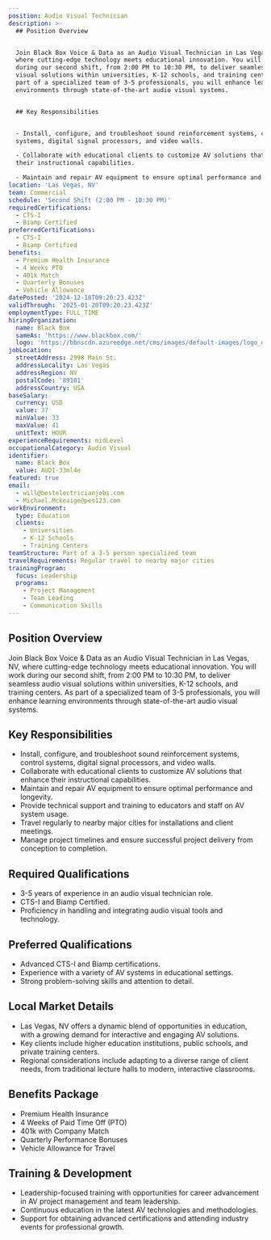 ```yaml
---
position: Audio Visual Technician
description: >-
  ## Position Overview


  Join Black Box Voice & Data as an Audio Visual Technician in Las Vegas, NV,
  where cutting-edge technology meets educational innovation. You will work
  during our second shift, from 2:00 PM to 10:30 PM, to deliver seamless audio
  visual solutions within universities, K-12 schools, and training centers. As
  part of a specialized team of 3-5 professionals, you will enhance learning
  environments through state-of-the-art audio visual systems.


  ## Key Responsibilities


  - Install, configure, and troubleshoot sound reinforcement systems, control
  systems, digital signal processors, and video walls.

  - Collaborate with educational clients to customize AV solutions that enhance
  their instructional capabilities.

  - Maintain and repair AV equipment to ensure optimal performance and lon...
location: 'Las Vegas, NV'
team: Commercial
schedule: 'Second Shift (2:00 PM - 10:30 PM)'
requiredCertifications:
  - CTS-I
  - Biamp Certified
preferredCertifications:
  - CTS-I
  - Biamp Certified
benefits:
  - Premium Health Insurance
  - 4 Weeks PTO
  - 401k Match
  - Quarterly Bonuses
  - Vehicle Allowance
datePosted: '2024-12-18T09:20:23.423Z'
validThrough: '2025-01-20T09:20:23.423Z'
employmentType: FULL_TIME
hiringOrganization:
  name: Black Box
  sameAs: 'https://www.blackbox.com/'
  logo: 'https://bbnscdn.azureedge.net/cms/images/default-images/logo_dark.png'
jobLocation:
  streetAddress: 2998 Main St.
  addressLocality: Las Vegas
  addressRegion: NV
  postalCode: '89101'
  addressCountry: USA
baseSalary:
  currency: USD
  value: 37
  minValue: 33
  maxValue: 41
  unitText: HOUR
experienceRequirements: midLevel
occupationalCategory: Audio Visual
identifier:
  name: Black Box
  value: AUDI-33ml4e
featured: true
email:
  - will@bestelectricianjobs.com
  - Michael.Mckeaige@pes123.com
workEnvironment:
  type: Education
  clients:
    - Universities
    - K-12 Schools
    - Training Centers
teamStructure: Part of a 3-5 person specialized team
travelRequirements: Regular travel to nearby major cities
trainingProgram:
  focus: Leadership
  programs:
    - Project Management
    - Team Leading
    - Communication Skills
---
```




## Position Overview

Join Black Box Voice & Data as an Audio Visual Technician in Las Vegas, NV, where cutting-edge technology meets educational innovation. You will work during our second shift, from 2:00 PM to 10:30 PM, to deliver seamless audio visual solutions within universities, K-12 schools, and training centers. As part of a specialized team of 3-5 professionals, you will enhance learning environments through state-of-the-art audio visual systems.

## Key Responsibilities

- Install, configure, and troubleshoot sound reinforcement systems, control systems, digital signal processors, and video walls.
- Collaborate with educational clients to customize AV solutions that enhance their instructional capabilities.
- Maintain and repair AV equipment to ensure optimal performance and longevity.
- Provide technical support and training to educators and staff on AV system usage.
- Travel regularly to nearby major cities for installations and client meetings.
- Manage project timelines and ensure successful project delivery from conception to completion.

## Required Qualifications

- 3-5 years of experience in an audio visual technician role.
- CTS-I and Biamp Certified.
- Proficiency in handling and integrating audio visual tools and technology.

## Preferred Qualifications

- Advanced CTS-I and Biamp certifications.
- Experience with a variety of AV systems in educational settings.
- Strong problem-solving skills and attention to detail.

## Local Market Details

- Las Vegas, NV offers a dynamic blend of opportunities in education, with a growing demand for interactive and engaging AV solutions.
- Key clients include higher education institutions, public schools, and private training centers.
- Regional considerations include adapting to a diverse range of client needs, from traditional lecture halls to modern, interactive classrooms.

## Benefits Package

- Premium Health Insurance
- 4 Weeks of Paid Time Off (PTO)
- 401k with Company Match
- Quarterly Performance Bonuses
- Vehicle Allowance for Travel

## Training & Development

- Leadership-focused training with opportunities for career advancement in AV project management and team leadership.
- Continuous education in the latest AV technologies and methodologies.
- Support for obtaining advanced certifications and attending industry events for professional growth.